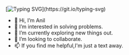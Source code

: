 [![Typing SVG](https://readme-typing-svg.demolab.com?font=Fira+Code&pause=1000&color=41F7A0&width=435&lines=Hey!;I'm+Anonymous.)](https://git.io/typing-svg)

- 👋 Hi, I’m Anil
- 👀 I’m interested in solving problems.
- 🌱 I’m currently exploring new things out.
- 💞️ I’m looking to collaborate.
- 📫 If you find me helpful,I'm just a text away.

<!---
Anonymous961/Anonymous961 is a ✨ special ✨ repository because its `README.md` (this file) appears on your GitHub profile.
You can click the Preview link to take a look at your changes.
--->
